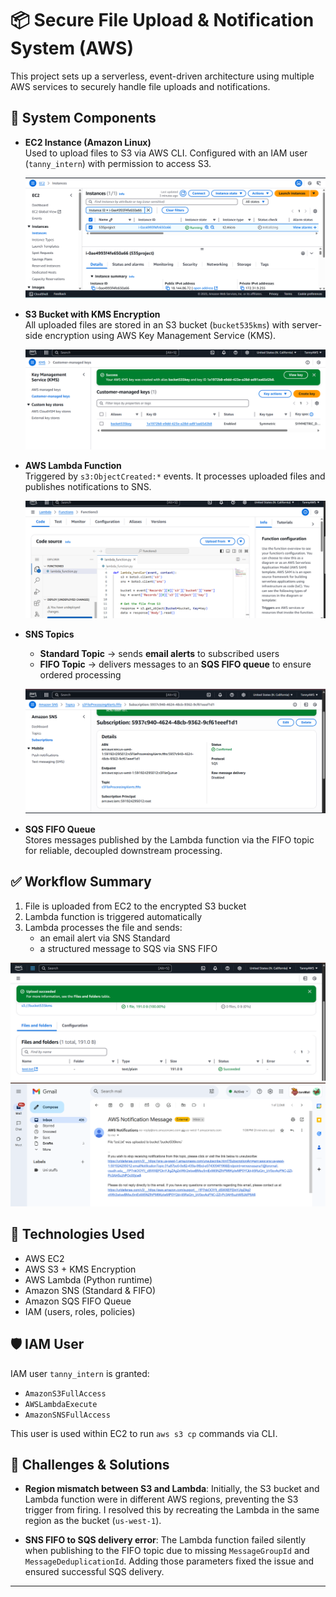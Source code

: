 # 📦 Secure File Upload & Notification System (AWS)

This project sets up a serverless, event-driven architecture using multiple AWS services to securely handle file uploads and notifications.

## 🔧 System Components

- **EC2 Instance (Amazon Linux)**  
  Used to upload files to S3 via AWS CLI. Configured with an IAM user (`tanny_intern`) with permission to access S3.

  ![Create EC2 instance](Create%20EC2%20instance.png)

- **S3 Bucket with KMS Encryption**  
  All uploaded files are stored in an S3 bucket (`bucket535kms`) with server-side encryption using AWS Key Management Service (KMS).

  ![KMS Key Generation](KMS%20key%20generation.png)

- **AWS Lambda Function**  
  Triggered by `s3:ObjectCreated:*` events. It processes uploaded files and publishes notifications to SNS.

  ![Lambda Function Code + S3 Trigger](Set%20Lambda%20funtion%20code%20and%20link%20with%20S3%20trigger.png)

- **SNS Topics**
  - **Standard Topic** → sends **email alerts** to subscribed users  
  - **FIFO Topic** → delivers messages to an **SQS FIFO queue** to ensure ordered processing

  ![SNS Setup](Set%20up%20SNS.png)

- **SQS FIFO Queue**  
  Stores messages published by the Lambda function via the FIFO topic for reliable, decoupled downstream processing.

## ✅ Workflow Summary

1. File is uploaded from EC2 to the encrypted S3 bucket
2. Lambda function is triggered automatically
3. Lambda processes the file and sends:
   - an email alert via SNS Standard  
   - a structured message to SQS via SNS FIFO

  ![Upload from EC2](uploaded%20test%20file%20to%20s3.png)
  ![Email Notification](email%20notification%20when%20file%20uploaded%20in%20S3.png)

## 🚀 Technologies Used
- AWS EC2
- AWS S3 + KMS Encryption
- AWS Lambda (Python runtime)
- Amazon SNS (Standard & FIFO)
- Amazon SQS FIFO Queue
- IAM (users, roles, policies)

## 🛡 IAM User
IAM user `tanny_intern` is granted:
- `AmazonS3FullAccess`
- `AWSLambdaExecute`
- `AmazonSNSFullAccess`

This user is used within EC2 to run `aws s3 cp` commands via CLI.

## 🚫 Challenges & Solutions

- **Region mismatch between S3 and Lambda**: Initially, the S3 bucket and Lambda function were in different AWS regions, preventing the S3 trigger from firing. I resolved this by recreating the Lambda in the same region as the bucket (`us-west-1`).

- **SNS FIFO to SQS delivery error**: The Lambda function failed silently when publishing to the FIFO topic due to missing `MessageGroupId` and `MessageDeduplicationId`. Adding those parameters fixed the issue and ensured successful SQS delivery.

---
